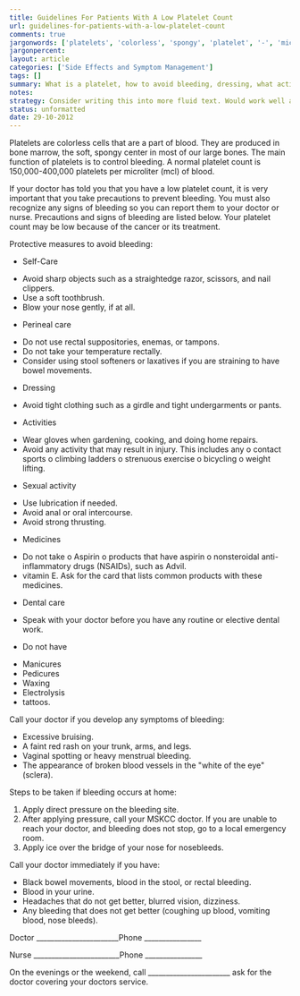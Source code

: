 ```yaml
---
title: Guidelines For Patients With A Low Platelet Count
url: guidelines-for-patients-with-a-low-platelet-count
comments: true
jargonwords: ['platelets', 'colorless', 'spongy', 'platelet', '-', 'microliter', 'mcl', 'self-care', 'straightedge', 'clippers', 'perineal', 'rectal', 'suppositories', 'enemas', 'tampons', 'rectally', 'softeners', 'laxatives', 'girdle', 'undergarments', 'bicycling', 'lubrication', 'anal', 'thrusting', 'nonsteroidal', 'anti-inflammatory', 'nsaids', 'advil', 'manicures', 'pedicures', 'waxing', 'electrolysis', 'bruising', 'sclera', 'mskcc', 'nosebleeds', 'dizziness', 'bleeds']
jargonpercent:
layout: article
categories: ['Side Effects and Symptom Management']
tags: []
summary: What is a platelet, how to avoid bleeding, dressing, what activities to avoid, safe sexual activity, medications to avoid, symptoms to avoid. 
notes:
strategy: Consider writing this into more fluid text. Would work well as audio - consider recording as audio.  (Rethink? No. Some re-writing? Yes. Graphics or diagrams? No. Photography? No. Podcast or audio? Yes. Video? No)
status: unformatted 
date: 29-10-2012
---
```

Platelets are colorless cells that are a part of blood.  They are produced in bone marrow, the soft, spongy center in most of our large bones.  The main function of platelets is to control bleeding.  A normal platelet count is 150,000-400,000 platelets per microliter (mcl) of blood.

If your doctor has told you that you have a low platelet count, it is very important that you take precautions to prevent bleeding.  You must also recognize any signs of bleeding so you can report them to your doctor or nurse.  Precautions and signs of bleeding are listed below. Your platelet count may be low because of the cancer or its treatment. 

Protective measures to avoid bleeding:
* Self-Care
- Avoid sharp objects such as a straightedge razor, scissors, and nail clippers.
- Use a soft toothbrush.
- Blow your nose gently, if at all.
* Perineal care
- Do not use rectal suppositories, enemas, or tampons.  
- Do not take your temperature rectally.  
- Consider using stool softeners or laxatives if you are straining to have bowel movements.
* Dressing
- Avoid tight clothing such as a girdle and tight undergarments or pants.
* Activities
- Wear gloves when gardening, cooking, and doing home repairs. 
- Avoid any activity that may result in injury. This includes any
o contact sports
o climbing ladders
o strenuous exercise
o bicycling
o weight lifting.
* Sexual activity
- Use lubrication if needed.
- Avoid anal or oral intercourse. 
- Avoid strong thrusting.
* Medicines
- Do not take 
o Aspirin
o products that have aspirin
o nonsteroidal anti-inflammatory drugs (NSAIDs), such as Advil.
- vitamin E.
	Ask for the card that lists common products with these medicines.
* Dental care
- Speak with your doctor before you have any routine or elective dental work.
* Do not have
- Manicures
- Pedicures
- Waxing
- Electrolysis
- tattoos.

Call your doctor if you develop any symptoms of bleeding:
* Excessive bruising.
* A faint red rash on your trunk, arms, and legs.
* Vaginal spotting or heavy menstrual bleeding.
* The appearance of broken blood vessels in the "white of the eye" (sclera).

Steps to be taken if bleeding occurs at home:
1. Apply direct pressure on the bleeding site.
2. After applying pressure, call your MSKCC doctor.  If you are unable to reach your doctor, and bleeding does not stop, go to a local emergency room.
3. Apply ice over the bridge of your nose for nosebleeds.

Call your doctor immediately if you have:
* Black bowel movements, blood in the stool, or rectal bleeding.
* Blood in your urine.
* Headaches that do not get better, blurred vision, dizziness.
* Any bleeding that does not get better (coughing up blood, vomiting blood, nose bleeds).

Doctor _______________________Phone ________________

Nurse ________________________Phone ________________

On the evenings or the weekend, call _______________________ ask for the doctor covering your doctors service.